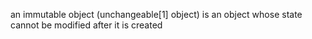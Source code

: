 an immutable object (unchangeable[1] object) is an object whose state cannot be modified after it is created
